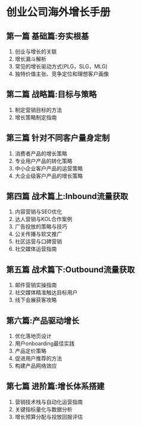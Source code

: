 # 创业公司海外增长手册

## 第一篇 基础篇:夯实根基 
1. 创业与增长的关联
2. 增长漏斗解析
3. 常见的增长驱动方式(PLG，SLG，MLG)
4. 独特价值主张、竞争定位和理想客户画像

## 第二篇 战略篇:目标与策略
1. 制定营销目标的方法
2. 增长策略制定指南

## 第三篇 针对不同客户量身定制
1. 消费者产品的增长策略
2. 专业用户产品的转化策略
3. 中小企业客户产品的运营策略 
4. 大企业级客户产品的增长策略

## 第四篇 战术篇上:Inbound流量获取
1. 内容营销与SEO优化
2. 达人营销与KOL合作案例
3. 广告投放的策略与技巧
4. 公关传播与软文推广
5. 社区运营与口碑营销
6. 社交媒体运营指南

## 第五篇 战术篇下:Outbound流量获取
1. 邮件营销实操指南
2. 社交媒体精准触达目标用户
3. 线下会展获客攻略

## 第六篇:产品驱动增长
1. 优化落地页设计 
2. 用户onboarding最佳实践
3. 产品定价策略
4. 促进用户推荐的方法
5. 构建产品网络效应

## 第七篇 进阶篇:增长体系搭建
1. 营销技术栈与自动化运营指南
2. 关键指标量化与数据分析
3. 增长预算分配与投放回报评估
